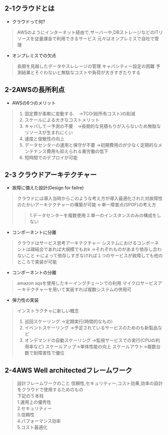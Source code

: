 ## 2-1クラウドとは

- クラウドって何?
 > AWSのようにインターネット経由で,サーバーや,DBストレージなどのITリソースを従量課金で利用できるサービス
 > 元々はオンプレミスで自社で管理
- オンプレミスでの欠点
 > 長期を見越したデータやスレレージの管理
 > キャパシティー設定の困難
 > 予測結果とそぐわないと無駄なコストや負荷が大きすぎたりする

## 2-2AWSの長所利点
- AWSの6つのメリット
 > 1. 固定費が柔軟に変動する.　→TCO(総所有コスト)の削減
 > 2. スケールによる大きなコストメリット
 > 3. キャパしてー予測の不要　→長期的な見積もりが入らないため無駄なリソースが生まれにくい
 > 4. 速度と俊敏性の向上
 > 5. データセンターの運用と保守が不要 →初期費用のが少なく定期的なメンテナンス費用も抑えられる重労働の低下
 > 6. 短時間でのデプロイが可能


## 2-3 クラウドアーキテクチャー
- 故障に備えた設計(Design for failre)
 > クラウドには導入当時からこのような考え方が導入最適化された対故障性のたかいアーキテクチャーの構築が可能
 > ←単一障害点(SPOF)の考え方
  >> 1.データセンターを複数使用
  >> 2.単一のインスタンスのみの構成をしない
- コンポーネントに分離
 > クラウドはサービス思考アーキテクチャー
 > システムにおけるコンポーネントは疎結合であれば大規模でもおk →それぞれものがあまり依存し合わないこと
  > ←によって依存しすぎなければ１つのサービスが故障しても他のところで実装が可能

- コンポーネントの分離  
 > amazon sqsを使用したキーイングチェーンでの利用
 > マイクロサービスアーキテクチャーを用いて実装すれば複数システムの併用可

- 弾力性の実装
 > インストラクチャに新しい概念<br>
  > 1. 巡回スケーリング →定期実行(時間的なもの)<br>
  > 2. イベントスケーリング →予定されているサービスのためのも新製品など<br>
  > 3. オンデマンドの自動スケーリング →監視サービスでの実行(CPUの利用率など)
 > スケールアップ→単体性能の向上
 > スケールアウト→複数台数で耐障害性で優位

## 2-4AWS Well architectedフレームワーク
 > 設計フレームワークのこと
 > 信頼性,セキュリティー,コスト効果,効率の設計をクラウドで使用するためのもの<br>
 > 下記の５本柱<br>
 > 1.運用上の優秀性<br>
 > 2.セキュリティー<br>
 > 3.信頼性<br>
 > 4.パフォーマンス効率<br>
 > 5.コスト最適化<br>




